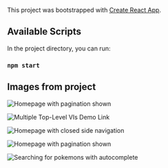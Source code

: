 This project was bootstrapped with [Create React App](https://github.com/facebook/create-react-app).

## Available Scripts

In the project directory, you can run:

### `npm start`

## Images from project

![Homepage with pagination shown](https://lh4.googleusercontent.com/ix_QYIaqHFKACYrtmS_Zc1kAV4rpvIeO9GI7tpnyauBPf8Byb6LNF1TZRurbx7KQOM3DcQ)

![Multiple Top-Level VIs Demo Link](https://lh3.googleusercontent.com/vSkJICT2OPcIWpmYA5fYNbDxXwnL2bpDjTu8N4N6Iyjl3klL54Qr2qra_FAaidnRcPDdVw)

![Homepage with closed side navigation](https://lh3.googleusercontent.com/30s8Ckh-WhWNysV1MMh1WXEsUi1ciwq-ISJawV0XfiB9ogL3DIn-iHafRJZuxr9j79rk1w)

![Homepage with pagination shown](https://lh4.googleusercontent.com/ix_QYIaqHFKACYrtmS_Zc1kAV4rpvIeO9GI7tpnyauBPf8Byb6LNF1TZRurbx7KQOM3DcQ)

![Searching for pokemons with autocomplete](https://lh5.googleusercontent.com/tPLXDoigQ4x5Uc-c8Q6QLeP4SNLWGeSJoUxzQXfTp4xTYKggs4jPClr8ZX_05NHqyah4dg)
